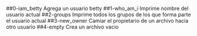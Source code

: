 ##0-iam_betty
Agrega un usuario betty
##1-who_am_i
Imprime nombre del usuario actual
##2-groups
Imprime todos los grupos de los que forma parte el usuario actual
##3-new_owner
Camiar el propietario de un archivo hacia otro usuario
##4-empty
Crea un archivo vacio

